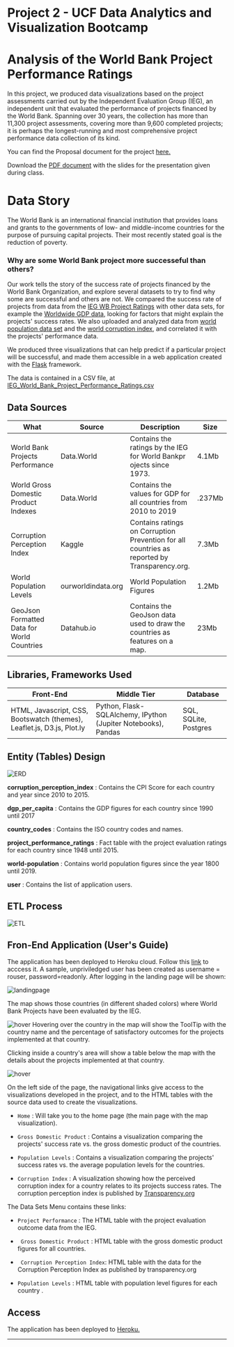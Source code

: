 # Project 2 - UCF Data Analytics and Visualization Bootcamp 
# Analysis of the World Bank Project Performance Ratings

In this project, we produced data visualizations based on the
project assessments carried out by the Independent Evaluation Group (IEG), an independent unit that
evaluated the performance of projects financed by the World Bank.  Spanning over 30 years, the collection has more than 11,300 project assessments, covering more than 9,600 completed projects; it is perhaps the longest-running and most comprehensive project performance data collection of its kind.

You can find the Proposal document for the project [here.](https://github.com/DataBootcamp-Project2-WorldBank/project2/blob/main/Proposal.md)

Download the [PDF document](project2_presentation.pdf) with the slides for the presentation given during class.

# Data Story

The World Bank is an international financial institution that provides loans and grants to the governments of low- and middle-income countries for the purpose of pursuing capital projects.  Their most recently stated goal is the reduction of poverty.

### Why are some World Bank project more successeful than others?

Our work tells the story of the success rate of projects financed by the World Bank Organization, and explore several datasets to try to find why some are successful and others are not. We compared the success rate of projects from data from the [IEG WB Project Ratings](https://data.world/finance/ieg-wb-project-ratings) with other data sets, for example the [Worldwide GDP data](https://ourworldindata.org/grapher/gdp-per-capita-worldbank),  looking for factors that might explain the projects' success rates.  We also uploaded and analyzed data from [world population data set](https://ourworldindata.org/search?q=world+population+by+country) and the [world corruption index](https://www.transparency.org/en/cpi/2020/index/nzl), and correlated it with the projects' performance data.  

We produced three visualizations that can help predict if a particular project will be successful, and made them accessible in a web application created with the [Flask](https://www.fullstackpython.com/flask.html) framework. 



The data is contained in a CSV file, at [IEG_World_Bank_Project_Performance_Ratings.csv]( https://data.world/finance/ieg-wb-project-ratings/file/IEG_World_Bank_Project_Performance_Ratings.csv)


## Data Sources
|What                                      |Source            |Description                                                                                 |Size|
|------------------------------------------|------------------|--------------------------------------------------------------------------------------------|-----|
|World Bank Projects Performance           |Data.World        |Contains the ratings by the IEG for World Bankpr ojects since 1973.                         |4.1Mb|
|World Gross Domestic Product Indexes      |Data.World        |Contains the values for GDP for all countries from 2010 to 2019                             |.237Mb|
|Corruption Perception Index               |Kaggle            |Contains ratings on Corruption Prevention for all countries as reported by Transparency.org.|7.3Mb|
|World Population Levels                   |ourworldindata.org|World Population Figures                                                                    |1.2Mb|
|GeoJson Formatted Data for World Countries|Datahub.io        |Contains the GeoJson data used to draw the countries as features on a map.                  |23Mb|

## Libraries, Frameworks Used
|Front-End                                                              |Middle Tier                                                    |Database                  |
|-----------------------------------------------------------------------|---------------------------------------------------------------|--------------------------|
|HTML, Javascript, CSS, Bootswatch (themes), Leaflet.js, D3.js, Plot.ly |Python,  Flask-SQLAlchemy, IPython (Jupiter Notebooks), Pandas |SQL, SQLite, Postgres     | 


## Entity (Tables) Design

![ERD](./Images/erd.PNG)

**corruption_perception_index**  : Contains the CPI Score for each country and year since 2010 to 2015.

**dgp_per_capita**  : Contains the GDP figures for each country since 1990 until 2017

**country_codes**  : Contains the ISO country codes and names.

**project_performance_ratings** : Fact table with the project evaluation ratings for each country since 1948 until 2015.

**world-population** : Contains world population figures since the year 1800 until 2019.

**user** : Contains the list of application users.

## ETL Process
![ETL](./Images/etl.PNG)


## Fron-End Application (User's Guide)
The application has been deployed to Heroku cloud. Follow this [link](https://alciluz-jose-phillip-project2.herokuapp.com/) to acccess it.
A sample, unpriviledged user has been created as username = rouser, password=readonly.
After logging in the landing page will be shown:

![landingpage](./Images/landing.PNG)

The map shows those countries (in different shaded colors) where World Bank Projects have been evaluated by the IEG.  

![hover](./Images/hover.PNG)  Hovering over the country in the map will show the ToolTip with the country name and the percentage of satisfactory outcomes for the projects implemented at that country.

Clicking inside a country's area will show a table below the map with the details about the projects implemented at that country.

![hover](./Images/zoom.PNG) 

On the left side of the page, the navigational links give access to the visualizations developed in the project, and to the HTML tables with the source data used to create the visualizations. 

* ```Home```  : Will take you to the home page (the main page with the map visualization).

* ```Gross Domestic Product```  : Contains a visualization comparing the projects' success rate vs. the gross domestic product of the countries.

* ```Population Levels``` : Contains a visualization comparing the projects' success rates vs. the average population levels for the countries. 

* ```Corruption Index``` : A visualization showing how the perceived corruption index for a country relates to its projects success rates. The corruption perception index is published by [Transparency.org](https://www.transparency.org/en/cpi/2020/index/nzl)

The Data Sets Menu contains these links:

* ```Project Performance``` : The HTML table with the project evaluation outcome data from the IEG.

* ``` Gross Domestic Product``` : HTML table with the gross domestic product figures for all countries. 

* ``` Corruption Perception Index```: HTML table with the data for the Corruption Perception Index as published by transparency.org

* ```Population Levels``` : HTML table with population level figures for each country . 


## Access


The application has been deployed to [Heroku.](https://alciluz-jose-phillip-project2.herokuapp.com/index)

---
